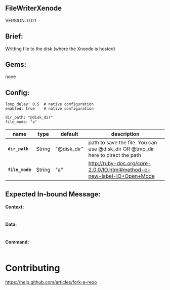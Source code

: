 ## FileWriterXenode
VERSION: 0.0.1

## Brief:
Writting file to the disk (where the Xnoede is hosted)

## Gems:
none

## Config:
```
loop_delay: 0.5  # native configuration
enabled: true    # native configuration

dir_path: "@disk_dir" 
file_mode: "a"
```

|name|type|default|description
|---|---|---|---|
|**`dir_path`**| String | "@disk_dir" | path to save the file. You can use @disk_dir OR @tmp_dir here to direct the path
|**`file_mode`**| String | "a" | http://ruby-doc.org/core-2.0.0/IO.html#method-c-new-label-IO+Open+Mode


## Expected In-bound Message:
#### Context:
```
```
#### Data:
```
```
#### Command:
```
```

# Contributing

https://help.github.com/articles/fork-a-repo

